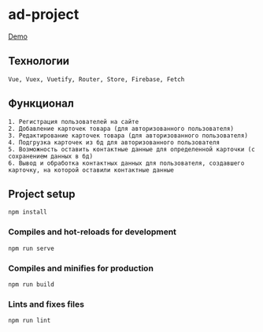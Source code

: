 # ad-project

[Demo](http://natalia-malnova.ru/work/vue-ad/)


## Технологии

    Vue, Vuex, Vuetify, Router, Store, Firebase, Fetch

## Функционал

    1. Регистрация пользователей на сайте
    2. Добавление карточек товара (для авторизованного пользователя)
    3. Редактирование карточек товара (для авторизованного пользователя)
    4. Подгрузка карточек из бд для авторизованного пользователя
    5. Возможность оставить контактные данные для определенной карточки (с сохранением данных в бд) 
    6. Вывод и обработка контактных данных для пользователя, создавшего карточку, на которой оставили контактные данные

## Project setup
```
npm install
```

### Compiles and hot-reloads for development
```
npm run serve
```

### Compiles and minifies for production
```
npm run build
```

### Lints and fixes files
```
npm run lint
```

